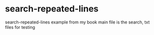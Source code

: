 # search-repeated-lines
search-repeated-lines example from my book
main file is the search, txt files for testing
